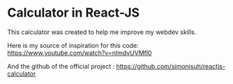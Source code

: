 # Calculator in React-JS

This calculator was created to help me improve my webdev skills.


Here is my source of inspiration for this code: https://www.youtube.com/watch?v=nImdvUVMfl0

And the github of the official project        : https://github.com/simonjsuh/reactjs-calculator

